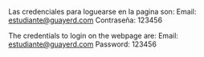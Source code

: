 Las credenciales para loguearse en la pagina son:
Email: estudiante@guayerd.com
Contraseña: 123456

The credentials to login on the webpage are:
Email: estudiante@guayerd.com
Password: 123456
